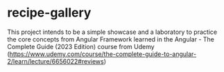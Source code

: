 # recipe-gallery
This project intends to be a simple showcase and a laboratory to practice the core concepts from Angular Framework learned in the Angular - The Complete Guide (2023 Edition) course from Udemy (https://www.udemy.com/course/the-complete-guide-to-angular-2/learn/lecture/6656022#reviews)
